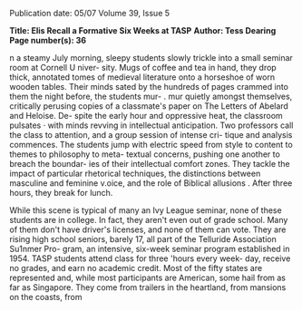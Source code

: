 Publication date: 05/07
Volume 39, Issue 5

**Title: Elis Recall a Formative Six Weeks at TASP**
**Author: Tess Dearing**
**Page number(s): 36**

n a steamy July morning, sleepy students slowly 
trickle into a small seminar room at Cornell U niver-
sity. Mugs of coffee and tea in hand, they drop thick, 
annotated tomes of medieval literature onto a horseshoe of 
worn wooden tables. Their minds sated by the hundreds of 
pages crammed into them the night before, the students mur-
. mur quietly amongst themselves, critically perusing copies of a 
classmate's paper on The Letters of Abelard and Heloise. De-
spite the early hour and oppressive heat, the classroom pulsates 
· with minds revving in intellectual anticipation. Two professors 
call the class to attention, and a group session of intense cri-
tique and analysis commences. The students jump with electric 
speed from style to content to themes to philosophy to meta-
textual concerns, pushing one another to breach the boundar-
ies of their intellectual comfort zones. They tackle the impact 
of particular rhetorical techniques, the distinctions between 
masculine and feminine v.oice, and the role of Biblical allusions . 
After three hours, they break for lunch. 

While this scene is typical of many an Ivy League seminar, 
none of these students are in college. In fact, they aren't even 
out of grade school. Many of them don't have driver's licenses, 
and none of them can vote. They are rising high school seniors, 
barely 17, all part of the Telluride Association Su1nmer Pro-
gram, an intensive, six-week seminar program established in 
1954. TASP students attend class for three 'hours every week-
day, receive no grades, and earn no academic credit. Most of 
the fifty states are represented and, while most participants are 
American, some hail from as far as Singapore. They come from 
trailers in the heartland, from mansions on the coasts, from